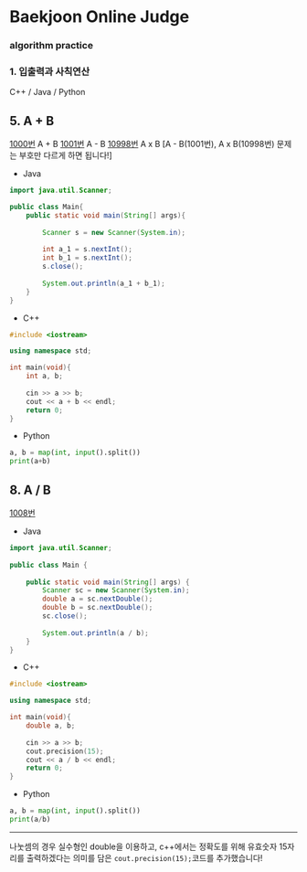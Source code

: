 # Baekjoon Online Judge

### algorithm practice

### 1. 입출력과 사칙연산

C++ / Java / Python
<br>

## 5. A + B
[1000번](https://www.acmicpc.net/problem/1000) A + B
[1001번](https://www.acmicpc.net/problem/1001) A - B
[10998번](https://www.acmicpc.net/problem/10998) A x B
[A - B(1001번), A x B(10998번) 문제는 부호만 다르게 하면 됩니다!]

- Java
~~~~java
import java.util.Scanner;

public class Main{
    public static void main(String[] args){
        
        Scanner s = new Scanner(System.in);
        
        int a_1 = s.nextInt();
        int b_1 = s.nextInt();
        s.close();
        
        System.out.println(a_1 + b_1);
    }
}
~~~~

- C++
~~~~cpp
#include <iostream>

using namespace std;

int main(void){
    int a, b;
    
    cin >> a >> b;
    cout << a + b << endl;
    return 0;
}
~~~~

- Python
~~~~python
a, b = map(int, input().split())
print(a+b)
~~~~


## 8. A / B
[1008번](https://www.acmicpc.net/problem/1008)

- Java
~~~java
import java.util.Scanner;
 
public class Main {
 
    public static void main(String[] args) {
        Scanner sc = new Scanner(System.in);
        double a = sc.nextDouble();
        double b = sc.nextDouble();
        sc.close();
         
        System.out.println(a / b);
    }
}
~~~

- C++
~~~cpp
#include <iostream>

using namespace std;

int main(void){
    double a, b;
    
    cin >> a >> b;
    cout.precision(15);
    cout << a / b << endl;
    return 0;
}
~~~

- Python
~~~python
a, b = map(int, input().split())
print(a/b)
~~~

---
나눗셈의 경우 실수형인 double을 이용하고, c++에서는 정확도를 위해 유효숫자 15자리를 출력하겠다는 의미를 담은 `cout.precision(15);`코드를 추가했습니다!

